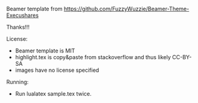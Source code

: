 Beamer template from https://github.com/FuzzyWuzzie/Beamer-Theme-Execushares

Thanks!!!

License:

 * Beamer template is MIT
 * highlight.tex is copy&paste from stackoverflow and thus likely CC-BY-SA
 * images have no license specified

Running:

 * Run lualatex sample.tex twice.
